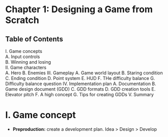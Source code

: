 # Chapter 1: Designing a Game from Scratch

## Table of Contents
I. Game concepts  
	A. Input controls  
 	B. Winning and losing  
II. Game characters  
	A. Hero
	B. Enemies
III. Gameplay
	A. Game world layout
	B. Staring condition
	C. Ending condition 
	D. Point system
	E. HUD
	F. THe difficulty balance
	G. Difficulty balance question
IV. Implementation plan
	A. Documentation
	B. Game design document (GDD)
	C. GDD formats
	D. GDD creation tools
	E. Elevator pitch
	F. A high concept
	G. Tips for creating GDDs
V. Summary

# I. Game concept
* **Preproduction:** create a development plan. Idea > Design > Develop
 
